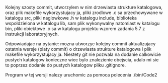 Kolejny szosty commit, utworzylem w nim drzewiasta strukture katalogowa, oraz
plik makefile wykorzystujacy ja, pliki zrodlowe .c sa przechowywane w katalogu
src, pliki naglowkowe .h w katalogu include, biblioteka wspoldzielona w katalogu
lib, sam plik wykonywalny natomiast w katalogu bin, pliki obiektowe .o sa w 
katalogu projektu wzorem zadania 5.7 z instrukcji laboratoryjnych.

Odpowiadajac na pytanie: mozna utworzyc kolejny commit aktualizujacy ostatnia 
wersje (piaty commit) o drzewiasta strukture katalogowa i plik makefile
wykorzystujacy ja. Niestety git nie pozwala na dodanie calkowicie pustych katalogow
konieczne wiec bylo znalezienie obejscia, udalo mi sie to poprzez dodanie do pustych
katalogow pliku .gitignore. 

Program w tej wersji nalezy uruchomic za pomoca polecenia ./bin/Code2
